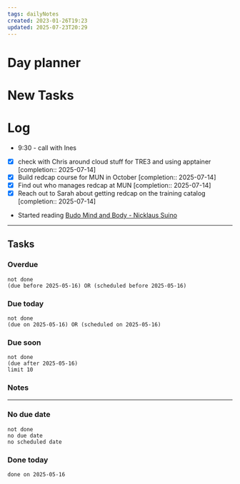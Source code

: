 ```yaml
---
tags: dailyNotes
created: 2023-01-26T19:23
updated: 2025-07-23T20:29
---
```

# Day planner


# New Tasks


# Log
- 9:30 - call with Ines
- [x] check with Chris around cloud stuff for TRE3 and using apptainer [completion:: 2025-07-14]
- [x] Build redcap course for MUN in October [completion:: 2025-07-14]
- [x] Find out who manages redcap at MUN [completion:: 2025-07-14]
- [x] Reach out to Sarah about getting redcap on the training catalog [completion:: 2025-07-14]
- Started reading [Budo Mind and Body - Nicklaus Suino](../Books/Budo%20Mind%20and%20Body%20-%20Nicklaus%20Suino.md)
----
## Tasks
### Overdue
```tasks
not done
(due before 2025-05-16) OR (scheduled before 2025-05-16)
```

### Due today
```tasks
not done
(due on 2025-05-16) OR (scheduled on 2025-05-16)
```

### Due soon
```tasks
not done
(due after 2025-05-16)
limit 10
```

### Notes

----
### No due date
```tasks
not done
no due date
no scheduled date
```

### Done today
```tasks
done on 2025-05-16
```
